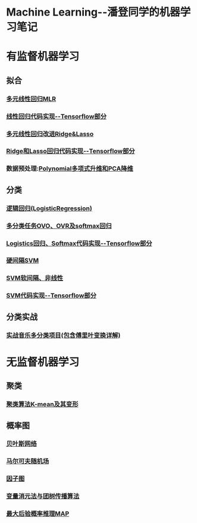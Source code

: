 # Machine  Learning--潘登同学的机器学习笔记


# 有监督机器学习
## 拟合
### [多元线性回归MLR](https://blog.csdn.net/weixin_52185313/article/details/120694531)
### [线性回归代码实现--Tensorflow部分](https://blog.csdn.net/weixin_52185313/article/details/121149319)
### [多元线性回归改进Ridge&Lasso](https://blog.csdn.net/weixin_52185313/article/details/120725639)
### [Ridge和Lasso回归代码实现--Tensorflow部分](https://blog.csdn.net/weixin_52185313/article/details/121151965)
### 数据预处理:[Polynomial多项式升维和PCA降维](https://blog.csdn.net/weixin_52185313/article/details/120769326)

## 分类
### [逻辑回归(LogisticRegression)](https://blog.csdn.net/weixin_52185313/article/details/120879479)
### [多分类任务OVO、OVR及softmax回归](https://blog.csdn.net/weixin_52185313/article/details/120923350)
### [Logistics回归、Softmax代码实现--Tensorflow部分](https://blog.csdn.net/weixin_52185313/article/details/121155720)
### [硬间隔SVM](https://blog.csdn.net/weixin_52185313/article/details/121065070)
### [SVM软间隔、非线性](https://blog.csdn.net/weixin_52185313/article/details/121094118)
### [SVM代码实现--Tensorflow部分](https://blog.csdn.net/weixin_52185313/article/details/121196846)

## 分类实战
### [实战音乐多分类项目(包含傅里叶变换详解)](https://blog.csdn.net/weixin_52185313/article/details/120936597)

# 无监督机器学习
## 聚类
### [聚类算法K-mean及其变形](https://blog.csdn.net/weixin_52185313/article/details/121228973)


## 概率图
### [贝叶斯网络](https://blog.csdn.net/weixin_52185313/article/details/120961405)
### [马尔可夫随机场](https://blog.csdn.net/weixin_52185313/article/details/120965299)
### [因子图](https://blog.csdn.net/weixin_52185313/article/details/120983369)
### [变量消元法与团树传播算法](https://blog.csdn.net/weixin_52185313/article/details/121025553)
### [最大后验概率推理MAP](https://blog.csdn.net/weixin_52185313/article/details/121053132)


